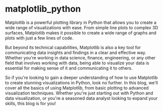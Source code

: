 # matplotlib_python

Matplotlib is a powerful plotting library in Python that allows you to create a wide range of visualizations with ease. From simple line plots to complex 3D surfaces, Matplotlib makes it possible to create a wide range of graphs and plots with just a few lines of code.

But beyond its technical capabilities, Matplotlib is also a key tool for communicating data insights and findings in a clear and effective way. Whether you're working in data science, finance, engineering, or any other field that involves working with data, being able to visualize your data is essential for making sense of it and communicating it to others.

So if you're looking to gain a deeper understanding of how to use Matplotlib to create stunning visualizations in Python, look no further. In this blog, we'll cover all the basics of using Matplotlib, from basic plotting to advanced visualization techniques. Whether you're just starting out with Python and data visualization, or you're a seasoned data analyst looking to expand your skills, this blog is for you!
